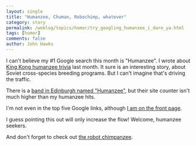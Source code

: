 ```yaml
---
layout: single 
title: "Humanzee, Chuman, Robochimp, whatever" 
category: story
permalink: /weblog/topics/humor/try_googling_humanzee_i_dare_ya.html
tags: [humor] 
comments: false 
author: John Hawks 
---
```



<p>
I can't believe my #1 Google search this month is "Humanzee". I wrote about <a href="weblog/topics/history/king_kong_soviet_humanzee_2005.html">King Kong humanzee trivia</a> last month. It sure is an interesting story, about Soviet cross-species breeding programs. But I can't imagine that's driving the traffic. 
</p>

<p>
There is a <a href="http://humanzee.pwp.blueyonder.co.uk/">band in Edinburgh named "Humanzee"</a>, but their site counter isn't much higher than my humanzee hits. 
</p>

<p>
I'm not even in the top five Google links, although <a href="http://www.google.com/search?client=safari&rls=en-us&q=humanzee&ie=UTF-8&oe=UTF-8">I am on the front page</a>. 
</p>

<p>
I guess pointing this out will only increase the flow! Welcome, humanzee seekers. 
</p>

<p>
And don't forget to check out <a href="weblog/topics/humor/chimpanzeetronics_2005_christmas.html">the robot chimpanzee</a>.
</p>

